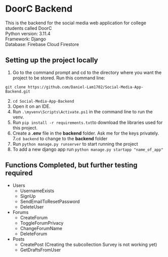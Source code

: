 # DoorC Backend
This is the backend for the social media web application for college students called DoorC <br>
Python version: 3.11.4 <br>
Framework: Django <br>
Database: Firebase Cloud Firestore <br>
## Setting up the project locally
1. Go to the command prompt and cd to the directory where you want the project to be stored. Run this command line: <br>
```
git clone https://github.com/Daniel-Lam1702/Social-Media-App-Backend.git
```
2. ```cd Social-Media-App-Backend```
3. Open it on an IDE.
4. Run ```.\myvenv\Scripts\Activate.ps1``` in the command line to run the venv.
5. Run ```pip install -r requirements.txt```to download the libraries used for this project.
6. Create a **.env** file in the **backend** folder. Ask me for the keys privately.
7.```cd backend``` to change to the **backend** folder
8. Run ```python manage.py runserver``` to start running the project
9. To add a new django app run ```python manage.py startapp "name_of_app"```
## Functions Completed, but further testing required
- Users
  - UsernameExists
  - SignUp
  - SendEmailToResetPassword
  - DeleteUser
- Forums
  - CreateForum
  - ToggleForumPrivacy
  - ChangeForumName
  - DeleteForum
- Posts
  - CreatePost (Creating the subcollection Survey is not working yet)
  - GetDraftsFromUser
